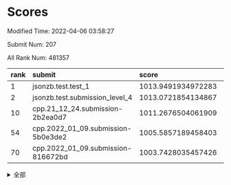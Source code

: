 # Scores

Modified Time: 2022-04-06 03:58:27

Submit Num: 207

All Rank Num: 481357

| rank |               submit               |       score        |       sigma        | pk_num |
| :--- | :--------------------------------- | :----------------- | :----------------- | :----- |
| 1    | jsonzb.test.test_1                 | 1013.9491934972283 | 0.8290166739708629 | 9299   |
| 2    | jsonzb.test.submission_level_4     | 1013.0721854134867 | 0.8340414310510877 | 9300   |
| 10   | cpp.21_12_24.submission-2b2ea0d7   | 1011.2676504061909 | 0.7832140911592733 | 9305   |
| 54   | cpp.2022_01_09.submission-5b0e3de2 | 1005.5857189458403 | 0.7081458707623927 | 9297   |
| 70   | cpp.2022_01_09.submission-816672bd | 1003.7428035457426 | 0.7254272148958706 | 9296   |


<details>
<summary>全部</summary>

| rank |                 submit                 |       score        |       sigma        | pk_num |
| :--- | :------------------------------------- | :----------------- | :----------------- | :----- |
| 1    | jsonzb.test.test_1                     | 1013.9491934972283 | 0.8290166739708629 | 9299   |
| 2    | jsonzb.test.submission_level_4         | 1013.0721854134867 | 0.8340414310510877 | 9300   |
| 3    | gobigger.level_3.submission_level_3_41 | 1011.9223529894425 | 0.783933194117984  | 9301   |
| 4    | gobigger.level_3.submission_level_3_49 | 1011.8432228663207 | 0.7849088501615361 | 9300   |
| 5    | gobigger.level_3.submission_level_3_2  | 1011.7229341524846 | 0.7758689352011637 | 9298   |
| 6    | gobigger.level_3.submission_level_3_47 | 1011.7021965497165 | 0.7538582334222781 | 9303   |
| 7    | gobigger.level_3.submission_level_3_35 | 1011.3841760876126 | 0.7796918785544874 | 9299   |
| 8    | gobigger.level_3.submission_level_3_45 | 1011.3757640172839 | 0.7853699962590786 | 9303   |
| 9    | gobigger.level_3.submission_level_3_18 | 1011.3074099312792 | 0.8213578244838747 | 9300   |
| 10   | cpp.21_12_24.submission-2b2ea0d7       | 1011.2676504061909 | 0.7832140911592733 | 9305   |
| 11   | gobigger.level_3.submission_level_3_21 | 1011.2317395372359 | 0.7779781932974008 | 9300   |
| 12   | gobigger.level_3.submission_level_3_14 | 1011.21287641351   | 0.7698346776329692 | 9302   |
| 13   | gobigger.level_3.submission_level_3_5  | 1011.1959792475748 | 0.7618395473169045 | 9303   |
| 14   | gobigger.level_3.submission_level_3_13 | 1011.119250303476  | 0.7853454517551473 | 9300   |
| 15   | gobigger.level_3.submission_level_3_37 | 1011.0309708803047 | 0.7731788893299373 | 9304   |
| 16   | gobigger.level_3.submission_level_3_20 | 1010.9881597676582 | 0.792377460417157  | 9303   |
| 17   | gobigger.level_3.submission_level_3_36 | 1010.9393786804478 | 0.7773588119579565 | 9300   |
| 18   | gobigger.level_3.submission_level_3_19 | 1010.7374507625204 | 0.7615083334221878 | 9304   |
| 19   | gobigger.level_3.submission_level_3_40 | 1010.6845145999314 | 0.7778237045440923 | 9302   |
| 20   | gobigger.level_3.submission_level_3_22 | 1010.6177616111626 | 0.7904917282994076 | 9302   |
| 21   | gobigger.level_3.submission_level_3_46 | 1010.5760070701466 | 0.7626638466251099 | 9302   |
| 22   | gobigger.level_3.submission_level_3_12 | 1010.3940262233112 | 0.7715514457677227 | 9304   |
| 23   | gobigger.level_3.submission_level_3_28 | 1010.3634304405368 | 0.7558836635524412 | 9303   |
| 24   | gobigger.level_3.submission_level_3_42 | 1010.2571638287126 | 0.765057636208032  | 9298   |
| 25   | gobigger.level_3.submission_level_3_17 | 1010.2273291191767 | 0.7577456732597274 | 9309   |
| 26   | gobigger.level_3.submission_level_3_16 | 1010.1530529391835 | 0.7608623185259012 | 9302   |
| 27   | gobigger.level_3.submission_level_3_48 | 1010.1160595963115 | 0.7487767272122118 | 9300   |
| 28   | gobigger.level_3.submission_level_3_39 | 1010.010213791382  | 0.758101536815651  | 9303   |
| 29   | gobigger.level_3.submission_level_3_1  | 1009.9070169181166 | 0.7465147332881136 | 9303   |
| 30   | gobigger.level_3.submission_level_3_43 | 1009.904549373907  | 0.7469112725657906 | 9301   |
| 31   | gobigger.level_3.submission_level_3_25 | 1009.6954454181226 | 0.766157237459541  | 9301   |
| 32   | gobigger.level_3.submission_level_3_11 | 1009.5384865800238 | 0.7465316727366226 | 9303   |
| 33   | gobigger.level_3.submission_level_3_9  | 1009.5375726623568 | 0.7428886968532113 | 9304   |
| 34   | gobigger.level_3.submission_level_3_4  | 1009.5373310442128 | 0.7619497179278574 | 9301   |
| 35   | gobigger.level_3.submission_level_3_44 | 1009.4102865349299 | 0.7465743129541498 | 9299   |
| 36   | gobigger.level_3.submission_level_3_10 | 1009.3430737509502 | 0.7439202420851867 | 9303   |
| 37   | gobigger.level_3.submission_level_3_3  | 1009.2906366491915 | 0.7593101375763439 | 9301   |
| 38   | gobigger.level_3.submission_level_3_31 | 1009.2394416302938 | 0.7391709161941821 | 9303   |
| 39   | gobigger.level_3.submission_level_3_27 | 1009.2312080793448 | 0.7494980068318573 | 9300   |
| 40   | gobigger.level_3.submission_level_3_23 | 1009.1804444081826 | 0.7584893925591375 | 9300   |
| 41   | gobigger.level_3.submission_level_3_32 | 1008.9717520691869 | 0.7553833735992652 | 9298   |
| 42   | gobigger.level_3.submission_level_3_29 | 1008.9702188324782 | 0.7659120870331003 | 9302   |
| 43   | gobigger.level_3.submission_level_3_7  | 1008.9541760415528 | 0.738874828475423  | 9300   |
| 44   | gobigger.level_3.submission_level_3_30 | 1008.9060708993428 | 0.7458164762509092 | 9294   |
| 45   | gobigger.level_3.submission_level_3_24 | 1008.9045763893919 | 0.7548004566683448 | 9304   |
| 46   | gobigger.level_3.submission_level_3_26 | 1008.8864179017024 | 0.7435707588353463 | 9295   |
| 47   | gobigger.level_3.submission_level_3_38 | 1008.8527645308513 | 0.7508806756815307 | 9304   |
| 48   | gobigger.level_3.submission_level_3_34 | 1008.8340134514341 | 0.7476557134262493 | 9297   |
| 49   | gobigger.level_3.submission_level_3_8  | 1008.521032611352  | 0.7509127668694857 | 9303   |
| 50   | gobigger.level_3.submission_level_3_15 | 1008.4616914588187 | 0.7252193632323627 | 9304   |
| 51   | gobigger.level_3.submission_level_3_33 | 1008.3366766453307 | 0.736993994762885  | 9297   |
| 52   | gobigger.level_3.submission_level_3_0  | 1008.1894017132255 | 0.7396265837021486 | 9301   |
| 53   | gobigger.level_3.submission_level_3_6  | 1007.907991304318  | 0.7652486125731108 | 9304   |
| 54   | cpp.2022_01_09.submission-5b0e3de2     | 1005.5857189458403 | 0.7081458707623927 | 9297   |
| 55   | gobigger.level_1.submission_level_1_26 | 1005.206911511745  | 0.7177808508893064 | 9306   |
| 56   | gobigger.level_1.submission_level_1_2  | 1005.0990854564108 | 0.7125287875462722 | 9297   |
| 57   | gobigger.level_1.submission_level_1_34 | 1004.7997500015193 | 0.7202232903974083 | 9304   |
| 58   | gobigger.level_1.submission_level_1_45 | 1004.4880127550214 | 0.7175245011801482 | 9298   |
| 59   | gobigger.level_1.submission_level_1_35 | 1004.4866139317644 | 0.7244330965696478 | 9301   |
| 60   | gobigger.level_1.submission_level_1_43 | 1004.3681314288268 | 0.7128623102215708 | 9300   |
| 61   | gobigger.level_1.submission_level_1_42 | 1004.2640424105996 | 0.7133517141278307 | 9302   |
| 62   | gobigger.level_1.submission_level_1_38 | 1004.0820283229043 | 0.7169583434872164 | 9299   |
| 63   | gobigger.level_1.submission_level_1_49 | 1004.0428543715527 | 0.7179217635028118 | 9301   |
| 64   | gobigger.level_1.submission_level_1_31 | 1003.9803996686446 | 0.7266431637381183 | 9302   |
| 65   | gobigger.level_1.submission_level_1_39 | 1003.9734092911752 | 0.7183023499283152 | 9298   |
| 66   | gobigger.level_1.submission_level_1_19 | 1003.9284559130778 | 0.7182564259310961 | 9300   |
| 67   | gobigger.level_1.submission_level_1_3  | 1003.9179132343234 | 0.7137147511537094 | 9301   |
| 68   | gobigger.level_1.submission_level_1_20 | 1003.873930453645  | 0.7227827349358689 | 9306   |
| 69   | gobigger.level_1.submission_level_1_37 | 1003.7519163766726 | 0.7217915581150305 | 9305   |
| 70   | cpp.2022_01_09.submission-816672bd     | 1003.7428035457426 | 0.7254272148958706 | 9296   |
| 71   | gobigger.level_1.submission_level_1_48 | 1003.7029375096416 | 0.7201263771149464 | 9302   |
| 72   | gobigger.level_1.submission_level_1_33 | 1003.5468667834195 | 0.7038517285100497 | 9298   |
| 73   | gobigger.level_1.submission_level_1_5  | 1003.5269580905747 | 0.7135493145940264 | 9302   |
| 74   | gobigger.level_1.submission_level_1_11 | 1003.5245960963123 | 0.7169276495055251 | 9302   |
| 75   | gobigger.level_1.submission_level_1_13 | 1003.5230270324784 | 0.7201882013703488 | 9303   |
| 76   | gobigger.level_1.submission_level_1_25 | 1003.4264808329159 | 0.7103682815518412 | 9302   |
| 77   | gobigger.level_1.submission_level_1_10 | 1003.4227652242045 | 0.6994139732818023 | 9295   |
| 78   | gobigger.level_1.submission_level_1_17 | 1003.4106535900329 | 0.7087811724774872 | 9307   |
| 79   | gobigger.level_1.submission_level_1_29 | 1003.2421470985142 | 0.7173528176427514 | 9297   |
| 80   | gobigger.level_1.submission_level_1_0  | 1003.2179802074106 | 0.7184961187071895 | 9303   |
| 81   | gobigger.level_1.submission_level_1_16 | 1003.186248740922  | 0.7088630114206119 | 9304   |
| 82   | gobigger.level_1.submission_level_1_27 | 1003.1827169346807 | 0.7191758659190415 | 9304   |
| 83   | gobigger.level_1.submission_level_1_36 | 1003.1669324787287 | 0.711063987266129  | 9300   |
| 84   | gobigger.level_1.submission_level_1_46 | 1003.1421482456437 | 0.7114119614384762 | 9305   |
| 85   | gobigger.level_1.submission_level_1_1  | 1003.0934262815523 | 0.7190900429821413 | 9302   |
| 86   | gobigger.level_1.submission_level_1_14 | 1003.0921529863209 | 0.7095020865582452 | 9300   |
| 87   | gobigger.level_1.submission_level_1_6  | 1002.9240745317389 | 0.711683819779891  | 9301   |
| 88   | gobigger.level_1.submission_level_1_47 | 1002.8406016590769 | 0.7109753747143414 | 9297   |
| 89   | gobigger.level_1.submission_level_1_40 | 1002.8140190367145 | 0.7147671427317285 | 9300   |
| 90   | gobigger.level_1.submission_level_1_7  | 1002.7467234386252 | 0.698713557829992  | 9301   |
| 91   | gobigger.level_1.submission_level_1_15 | 1002.728233618532  | 0.7111034058315905 | 9303   |
| 92   | gobigger.level_1.submission_level_1_41 | 1002.7248702534132 | 0.7123419016614033 | 9299   |
| 93   | gobigger.level_1.submission_level_1_12 | 1002.7201578738355 | 0.7139088158855724 | 9306   |
| 94   | gobigger.level_1.submission_level_1_28 | 1002.646161282179  | 0.7086102400157899 | 9302   |
| 95   | gobigger.level_1.submission_level_1_30 | 1002.622316651989  | 0.7210167991966637 | 9297   |
| 96   | gobigger.level_1.submission_level_1_24 | 1002.6128401425321 | 0.7095825208427112 | 9298   |
| 97   | gobigger.level_1.submission_level_1_18 | 1002.5905426521126 | 0.7155564703578579 | 9305   |
| 98   | gobigger.level_1.submission_level_1_21 | 1002.4999277206867 | 0.7140868377115029 | 9305   |
| 99   | gobigger.level_1.submission_level_1_8  | 1002.4837680354092 | 0.7240222032355946 | 9308   |
| 100  | gobigger.level_1.submission_level_1_23 | 1002.3156765486586 | 0.7138984301835747 | 9303   |
| 101  | gobigger.level_1.submission_level_1_44 | 1002.2229137722178 | 0.710180381805386  | 9302   |
| 102  | gobigger.level_1.submission_level_1_4  | 1002.1853125992417 | 0.7164132821589022 | 9299   |
| 103  | gobigger.level_1.submission_level_1_32 | 1001.9657859118103 | 0.713113188159617  | 9304   |
| 104  | gobigger.level_1.submission_level_1_9  | 1001.6126474194377 | 0.7165439667744573 | 9301   |
| 105  | gobigger.level_1.submission_level_1_22 | 1001.5917034981904 | 0.7162368850593772 | 9303   |
| 106  | gobigger.random.submission_random_13   | 997.7775023387879  | 0.7119476157187381 | 9300   |
| 107  | gobigger.random.submission_random_39   | 996.7744049227642  | 0.7099304326024293 | 9299   |
| 108  | gobigger.random.submission_random_37   | 996.7127849167725  | 0.6929602643352426 | 9300   |
| 109  | gobigger.random.submission_random_36   | 996.6426586419609  | 0.7287521122400856 | 9299   |
| 110  | gobigger.random.submission_random_10   | 996.6351814943065  | 0.6986445457709263 | 9301   |
| 111  | gobigger.random.submission_random_40   | 996.6316173466943  | 0.7090454810639584 | 9299   |
| 112  | gobigger.random.submission_random_20   | 996.5527061569765  | 0.6956722620393271 | 9304   |
| 113  | gobigger.random.submission_random_48   | 996.5515640800227  | 0.7097172883162167 | 9304   |
| 114  | gobigger.random.submission_random_26   | 996.5107235775323  | 0.6956973236118151 | 9295   |
| 115  | gobigger.random.submission_random_8    | 996.406715328273   | 0.7013205693864744 | 9305   |
| 116  | gobigger.random.submission_random_6    | 996.3688816819893  | 0.7285174139328673 | 9300   |
| 117  | gobigger.random.submission_random_31   | 996.3487898168308  | 0.712176569428866  | 9300   |
| 118  | gobigger.random.submission_random_1    | 996.3251640176996  | 0.716353386867349  | 9305   |
| 119  | gobigger.random.submission_random_38   | 996.2859055260534  | 0.7196447885126964 | 9298   |
| 120  | gobigger.random.submission_random_16   | 996.2616944906357  | 0.7185155599154583 | 9305   |
| 121  | gobigger.random.submission_random_0    | 996.2561871866379  | 0.7045291053775674 | 9303   |
| 122  | gobigger.random.submission_random_41   | 996.2305229560859  | 0.7237055144944904 | 9302   |
| 123  | gobigger.random.submission_random_35   | 996.2040217339661  | 0.7015071180741348 | 9303   |
| 124  | gobigger.random.submission_random_14   | 996.1379253208027  | 0.7149226156747392 | 9308   |
| 125  | gobigger.random.submission_random_22   | 996.1353834237914  | 0.7062626571172106 | 9303   |
| 126  | gobigger.random.submission_random_5    | 996.1346005660547  | 0.7078126057166435 | 9301   |
| 127  | gobigger.random.submission_random_7    | 996.1038637310937  | 0.7107562520640597 | 9299   |
| 128  | gobigger.random.submission_random_9    | 996.0009365085214  | 0.7121223493989224 | 9301   |
| 129  | gobigger.random.submission_random_12   | 995.9301832581135  | 0.7176067984745836 | 9299   |
| 130  | gobigger.random.submission_random_43   | 995.9274633726478  | 0.7143419457108502 | 9305   |
| 131  | gobigger.random.submission_random_28   | 995.9251431495181  | 0.7012809023797065 | 9305   |
| 132  | gobigger.random.submission_random_2    | 995.9172308404243  | 0.7077302049738686 | 9303   |
| 133  | gobigger.random.submission_random_32   | 995.897412802634   | 0.7003978309392759 | 9302   |
| 134  | gobigger.random.submission_random_11   | 995.8777196946604  | 0.7159918406131237 | 9303   |
| 135  | gobigger.random.submission_random_45   | 995.83851463853    | 0.7125021812811555 | 9304   |
| 136  | gobigger.random.submission_random_42   | 995.8157752161086  | 0.707764368097682  | 9302   |
| 137  | gobigger.random.submission_random_3    | 995.8025891389126  | 0.7088034527607145 | 9300   |
| 138  | gobigger.random.submission_random_17   | 995.7989324695318  | 0.7149292199049977 | 9300   |
| 139  | gobigger.random.submission_random_25   | 995.7585394750856  | 0.7054700636823521 | 9300   |
| 140  | gobigger.random.submission_random_44   | 995.7493457393952  | 0.7056607493601218 | 9303   |
| 141  | gobigger.random.submission_random_33   | 995.6283355619677  | 0.7182389876761018 | 9295   |
| 142  | gobigger.random.submission_random_49   | 995.6051021942073  | 0.7131685791871306 | 9301   |
| 143  | gobigger.random.submission_random_27   | 995.5691076157308  | 0.6999127652492779 | 9298   |
| 144  | gobigger.random.submission_random_23   | 995.5532900225041  | 0.7019094392297496 | 9298   |
| 145  | gobigger.random.submission_random_34   | 995.5108732460053  | 0.7050165460220255 | 9308   |
| 146  | gobigger.random.submission_random_18   | 995.4728027681751  | 0.699398086109614  | 9303   |
| 147  | gobigger.random.submission_random_19   | 995.4340404842706  | 0.7073299935935151 | 9304   |
| 148  | gobigger.random.submission_random_15   | 995.2760130956585  | 0.7299686755725493 | 9305   |
| 149  | gobigger.random.submission_random_21   | 995.2072456301971  | 0.6999705657834348 | 9296   |
| 150  | gobigger.random.submission_random_24   | 995.159836426382   | 0.7268871348343598 | 9302   |
| 151  | gobigger.random.submission_random_46   | 995.1562320618178  | 0.7186160149135716 | 9301   |
| 152  | gobigger.random.submission_random_30   | 995.1371330400874  | 0.7160037807047275 | 9303   |
| 153  | gobigger.random.submission_random_4    | 994.9254753315962  | 0.7181435034765838 | 9305   |
| 154  | gobigger.random.submission_random_47   | 994.9158334928214  | 0.7219032993513641 | 9299   |
| 155  | gobigger.level_2.submission_level_2_38 | 994.7519958541161  | 0.7250228834952961 | 9305   |
| 156  | gobigger.level_2.submission_level_2_16 | 994.2025503778259  | 0.732615546826839  | 9304   |
| 157  | gobigger.random.submission_random_29   | 993.8279974676087  | 0.7349858825427689 | 9301   |
| 158  | gobigger.level_2.submission_level_2_18 | 993.7306600749907  | 0.7101330527130107 | 9304   |
| 159  | gobigger.level_2.submission_level_2_6  | 993.4660995101793  | 0.7307603135323172 | 9302   |
| 160  | gobigger.level_2.submission_level_2_39 | 993.4545030333328  | 0.739639516634045  | 9300   |
| 161  | gobigger.level_2.submission_level_2_32 | 993.1395147502521  | 0.7302579429028503 | 9304   |
| 162  | gobigger.level_2.submission_level_2_47 | 993.0719431933857  | 0.7398900201896448 | 9303   |
| 163  | gobigger.level_2.submission_level_2_11 | 993.0554895697439  | 0.7246285576692977 | 9301   |
| 164  | gobigger.level_2.submission_level_2_33 | 992.8924397098885  | 0.7586772086575975 | 9302   |
| 165  | gobigger.level_2.submission_level_2_30 | 992.8367029294068  | 0.7370091819899095 | 9300   |
| 166  | gobigger.level_2.submission_level_2_43 | 992.8219964462738  | 0.7284285891862055 | 9303   |
| 167  | gobigger.level_2.submission_level_2_46 | 992.7871668389787  | 0.724266469492916  | 9306   |
| 168  | gobigger.level_2.submission_level_2_31 | 992.7455868727719  | 0.7322684208872047 | 9302   |
| 169  | gobigger.level_2.submission_level_2_5  | 992.727606595372   | 0.7448266847326237 | 9299   |
| 170  | gobigger.level_2.submission_level_2_23 | 992.6876101995675  | 0.7454560337635141 | 9299   |
| 171  | gobigger.level_2.submission_level_2_7  | 992.6761815953796  | 0.7505548906786945 | 9299   |
| 172  | gobigger.level_2.submission_level_2_34 | 992.6622095886022  | 0.7288559321695943 | 9300   |
| 173  | gobigger.level_2.submission_level_2_40 | 992.6366392804883  | 0.738406103768318  | 9301   |
| 174  | gobigger.level_2.submission_level_2_29 | 992.6215185338025  | 0.7305401241195768 | 9301   |
| 175  | gobigger.level_2.submission_level_2_25 | 992.5517871430983  | 0.7659777471219753 | 9305   |
| 176  | gobigger.level_2.submission_level_2_12 | 992.4417246992691  | 0.7464925467406013 | 9302   |
| 177  | gobigger.level_2.submission_level_2_17 | 992.4055576771518  | 0.7314280341084785 | 9305   |
| 178  | gobigger.level_2.submission_level_2_14 | 992.3533373389022  | 0.7510295097719035 | 9304   |
| 179  | gobigger.level_2.submission_level_2_36 | 992.34798732259    | 0.7624876103575282 | 9305   |
| 180  | gobigger.level_2.submission_level_2_21 | 992.2791381733405  | 0.7455895326249953 | 9306   |
| 181  | gobigger.level_2.submission_level_2_45 | 992.1667618837857  | 0.771718094325231  | 9295   |
| 182  | gobigger.level_2.submission_level_2_49 | 992.118441355471   | 0.7459512605956888 | 9305   |
| 183  | gobigger.level_2.submission_level_2_13 | 992.106819450535   | 0.77380714128468   | 9300   |
| 184  | gobigger.level_2.submission_level_2_27 | 992.0781739623365  | 0.7436367582297361 | 9299   |
| 185  | gobigger.level_2.submission_level_2_0  | 992.0544976646121  | 0.7462961774980728 | 9303   |
| 186  | gobigger.level_2.submission_level_2_10 | 992.0425794688398  | 0.7341285390693825 | 9299   |
| 187  | gobigger.level_2.submission_level_2_48 | 991.9787736014684  | 0.7531973784759602 | 9305   |
| 188  | gobigger.level_2.submission_level_2_19 | 991.9702112121842  | 0.7598483576678023 | 9303   |
| 189  | gobigger.level_2.submission_level_2_15 | 991.9570389387426  | 0.7592947737405571 | 9302   |
| 190  | gobigger.level_2.submission_level_2_4  | 991.8894312842756  | 0.7419573420097573 | 9305   |
| 191  | gobigger.level_2.submission_level_2_37 | 991.8545834864801  | 0.7563616740507961 | 9298   |
| 192  | gobigger.level_2.submission_level_2_22 | 991.7610784559788  | 0.7546597749258064 | 9307   |
| 193  | gobigger.level_2.submission_level_2_28 | 991.7368201999973  | 0.7470028627202556 | 9303   |
| 194  | gobigger.level_2.submission_level_2_42 | 991.6787929116167  | 0.7480160467411239 | 9300   |
| 195  | gobigger.level_2.submission_level_2_35 | 991.5936556103833  | 0.7542494084319012 | 9304   |
| 196  | gobigger.level_2.submission_level_2_41 | 991.4220686883551  | 0.7467180870782242 | 9301   |
| 197  | gobigger.level_2.submission_level_2_1  | 991.4185056745873  | 0.7689065942161565 | 9301   |
| 198  | gobigger.level_2.submission_level_2_44 | 991.2640593605894  | 0.7699538877982771 | 9299   |
| 199  | gobigger.level_2.submission_level_2_20 | 991.2412138840887  | 0.7554911394276714 | 9303   |
| 200  | gobigger.level_2.submission_level_2_3  | 991.2374241844944  | 0.771072430086829  | 9301   |
| 201  | gobigger.level_2.submission_level_2_2  | 991.1369246338537  | 0.7766698743993306 | 9303   |
| 202  | gobigger.level_2.submission_level_2_24 | 991.129842431062   | 0.7491929494343419 | 9301   |
| 203  | gobigger.level_2.submission_level_2_8  | 991.0437758938999  | 0.7570139588174225 | 9305   |
| 204  | gobigger.level_2.submission_level_2_26 | 991.0074613923942  | 0.765711864313431  | 9301   |
| 205  | gobigger.level_2.submission_level_2_9  | 990.4232987531756  | 0.7362147345175445 | 9303   |
| 206  | gobigger.none.submission_none_0        | 978.6105988526272  | 1.2914308153401306 | 9299   |
| 207  | gobigger.none.submission_none_1        | 975.6148452286592  | 1.46647310484715   | 9301   |

</details>